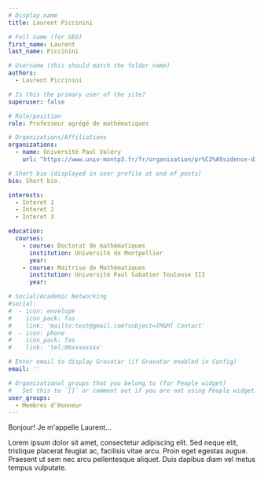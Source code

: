```yaml
---
# Display name
title: Laurent Piccinini

# Full name (for SEO)
first_name: Laurent
last_name: Piccinini

# Username (this should match the folder name)
authors:
  - Laurent Piccinini

# Is this the primary user of the site?
superuser: false

# Role/position
role: Professeur agrégé de mathématiques

# Organizations/Affiliations
organizations:
  - name: Université Paul Valéry
    url: "https://www.univ-montp3.fr/fr/organisation/pr%C3%A9sidence-direction-générale-des-services"

# Short bio (displayed in user profile at end of posts)
bio: Short bio.

interests:
  - Interet 1
  - Interet 2
  - Interet 3

education:
  courses:
    - course: Doctorat de mathématiques
      institution: Université de Montpellier
      year:
    - course: Maitrise de Mathématiques
      institution: Université Paul Sabatier Toulouse III
      year:

# Social/Academic Networking
#social:
#  - icon: envelope
#    icon_pack: fas
#    link: 'mailto:test@gmail.com?subject=[M&M] Contact'
#  - icon: phone
#    icon_pack: fas
#    link: 'tel:06xxxxxxxx'

# Enter email to display Gravatar (if Gravatar enabled in Config)
email: ''

# Organizational groups that you belong to (for People widget)
#   Set this to `[]` or comment out if you are not using People widget.
user_groups:
  - Membres d'Honneur
---
```


Bonjour! Je m'appelle Laurent...

Lorem ipsum dolor sit amet, consectetur adipiscing elit. Sed neque elit, tristique placerat feugiat ac, facilisis vitae arcu. Proin eget egestas augue. Praesent ut sem nec arcu pellentesque aliquet. Duis dapibus diam vel metus tempus vulputate.